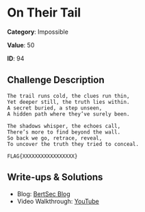 # On Their Tail
**Category**: Impossible

**Value**: 50

**ID**: 94

## Challenge Description
```
The trail runs cold, the clues run thin,
Yet deeper still, the truth lies within.
A secret buried, a step unseen,
A hidden path where they’ve surely been.

The shadows whisper, the echoes call,
There’s more to find beyond the wall.
So back we go, retrace, reveal,
To uncover the truth they tried to conceal.

FLAG{XXXXXXXXXXXXXXXXX}

```

## Write-ups & Solutions
- Blog: [BertSec Blog](https://bertsec.com)
- Video Walkthrough: [YouTube](https://www.youtube.com/@BertSec)
